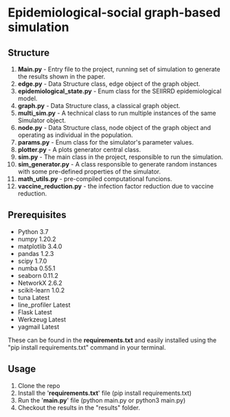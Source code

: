 # Epidemiological-social graph-based simulation


## Structure
1. **Main.py** - Entry file to the project, running set of simulation to generate the results shown in the paper.
2. **edge.py** - Data Structure class, edge object of the graph object. 
3. **epidemiological_state.py** - Enum class for the SEIIRRD epidemiological model.
4. **graph.py** - Data Structure class, a classical graph object.
5. **multi_sim.py** - A technical class to run multiple instances of the same Simulator object.
6. **node.py** - Data Structure class, node object of the graph object and operating as individual in the population.
7. **params.py** - Enum class for the simulator's parameter values.
8. **plotter.py** - A plots generator central class.
9. **sim.py** - The main class in the project, responsible to run the simulation.
10. **sim_generator.py** - A class responsible to generate random instances with some pre-defined properties of the simulator.
11. **math_utils.py** - pre-compiled computational funcions.
12. **vaccine_reduction.py** - the infection factor reduction due to vaccine reduction. 

## Prerequisites
- Python          3.7
- numpy           1.20.2
- matplotlib      3.4.0
- pandas          1.2.3
- scipy           1.7.0
- numba           0.55.1
- seaborn         0.11.2
- NetworkX        2.6.2
- scikit-learn    1.0.2
- tuna            Latest
- line_profiler   Latest
- Flask           Latest
- Werkzeug        Latest
- yagmail         Latest

These can be found in the **requirements.txt** and easily installed using the "pip install requirements.txt" command in your terminal. 

## Usage 

1. Clone the repo
2. Install the '**requirements.txt**' file (pip install requirements.txt)
3. Run the '**main.py**' file (python main.py or python3 main.py)
4. Checkout the results in the "results" folder.
